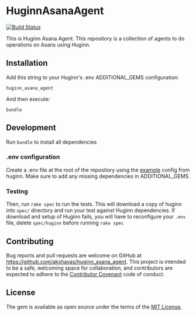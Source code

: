 # HuginnAsanaAgent

[![Build Status](https://travis-ci.com/akshayas/huginn_asana_agent.svg?token=CHtFMrvvbzYwu91xZnbc&branch=master)](https://travis-ci.com/akshayas/huginn_asana_agent)

This is Huginn Asana Agent. This repository is a collection of agents to do operations on Asans using Huginn.

## Installation

Add this string to your Huginn's .env ADDITIONAL_GEMS configuration:

    huginn_asana_agent
And then execute:

    bundle

## Development

Run `bundle` to install all dependencies

### .env configuration
Create a .env file at the root of the repository using the [example](https://github.com/huginn/huginn/blob/master/.env.example) config from huginn. Make sure to add any missing dependencies in ADDITIONAL_GEMS.

### Testing
Then, run `rake spec` to run the tests. This will download a copy of huginn into `spec/` directory and run your test against Huginn dependencies. If download and setup of Huginn fails, you will have to reconfigure your `.env` file, delete `spec/huginn` before running `rake spec`

## Contributing

Bug reports and pull requests are welcome on GitHub at https://github.com/akshayas/huginn_asana_agent. This project is intended to be a safe, welcoming space for collaboration, and contributors are expected to adhere to the [Contributor Covenant](http://contributor-covenant.org) code of conduct.

## License

The gem is available as open source under the terms of the [MIT License](https://opensource.org/licenses/MIT).
